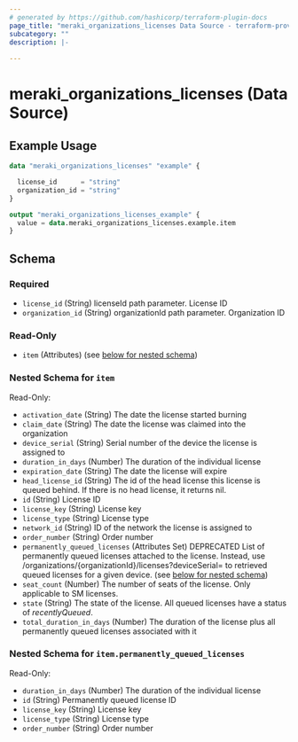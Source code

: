 ```yaml
---
# generated by https://github.com/hashicorp/terraform-plugin-docs
page_title: "meraki_organizations_licenses Data Source - terraform-provider-meraki"
subcategory: ""
description: |-
  
---
```


# meraki_organizations_licenses (Data Source)



## Example Usage

```terraform
data "meraki_organizations_licenses" "example" {

  license_id      = "string"
  organization_id = "string"
}

output "meraki_organizations_licenses_example" {
  value = data.meraki_organizations_licenses.example.item
}
```

<!-- schema generated by tfplugindocs -->
## Schema

### Required

- `license_id` (String) licenseId path parameter. License ID
- `organization_id` (String) organizationId path parameter. Organization ID

### Read-Only

- `item` (Attributes) (see [below for nested schema](#nestedatt--item))

<a id="nestedatt--item"></a>
### Nested Schema for `item`

Read-Only:

- `activation_date` (String) The date the license started burning
- `claim_date` (String) The date the license was claimed into the organization
- `device_serial` (String) Serial number of the device the license is assigned to
- `duration_in_days` (Number) The duration of the individual license
- `expiration_date` (String) The date the license will expire
- `head_license_id` (String) The id of the head license this license is queued behind. If there is no head license, it returns nil.
- `id` (String) License ID
- `license_key` (String) License key
- `license_type` (String) License type
- `network_id` (String) ID of the network the license is assigned to
- `order_number` (String) Order number
- `permanently_queued_licenses` (Attributes Set) DEPRECATED List of permanently queued licenses attached to the license. Instead, use /organizations/{organizationId}/licenses?deviceSerial= to retrieved queued licenses for a given device. (see [below for nested schema](#nestedatt--item--permanently_queued_licenses))
- `seat_count` (Number) The number of seats of the license. Only applicable to SM licenses.
- `state` (String) The state of the license. All queued licenses have a status of *recentlyQueued*.
- `total_duration_in_days` (Number) The duration of the license plus all permanently queued licenses associated with it

<a id="nestedatt--item--permanently_queued_licenses"></a>
### Nested Schema for `item.permanently_queued_licenses`

Read-Only:

- `duration_in_days` (Number) The duration of the individual license
- `id` (String) Permanently queued license ID
- `license_key` (String) License key
- `license_type` (String) License type
- `order_number` (String) Order number
